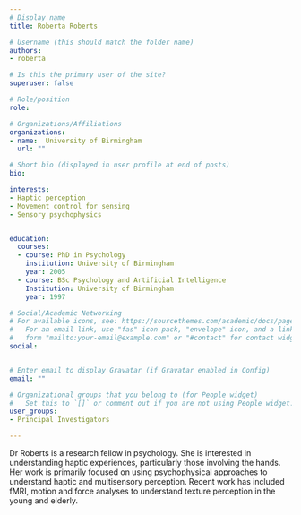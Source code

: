 ```yaml
---
# Display name
title: Roberta Roberts

# Username (this should match the folder name)
authors:
- roberta

# Is this the primary user of the site?
superuser: false

# Role/position
role:  

# Organizations/Affiliations
organizations:
- name:  University of Birmingham
  url: ""

# Short bio (displayed in user profile at end of posts)
bio:  

interests:
- Haptic perception
- Movement control for sensing
- Sensory psychophysics


education:
  courses:
  - course: PhD in Psychology
    institution: University of Birmingham
    year: 2005
  - course: BSc Psychology and Artificial Intelligence
    Institution: University of Birmingham
    year: 1997

# Social/Academic Networking
# For available icons, see: https://sourcethemes.com/academic/docs/page-builder/#icons
#   For an email link, use "fas" icon pack, "envelope" icon, and a link in the
#   form "mailto:your-email@example.com" or "#contact" for contact widget.
social:


# Enter email to display Gravatar (if Gravatar enabled in Config)
email: ""

# Organizational groups that you belong to (for People widget)
#   Set this to `[]` or comment out if you are not using People widget.
user_groups:
- Principal Investigators

---
```

Dr Roberts is a research fellow in psychology. She is interested in understanding haptic experiences, particularly those involving the hands. Her work is primarily focused on using psychophysical approaches to understand haptic and multisensory perception. Recent work has included fMRI, motion and force analyses to understand texture perception in the young and elderly.  
